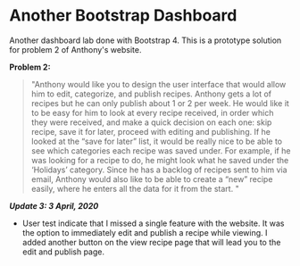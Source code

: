 # Another Bootstrap Dashboard
Another dashboard lab done with Bootstrap 4. This is a prototype solution for problem 2 of Anthony's website.

**Problem 2:**
>"Anthony would like you to design the user interface that would allow him to edit, categorize, and publish recipes. Anthony gets a lot of recipes but he can only publish about 1 or 2 per week. He would like it to be easy for him to look at every recipe received, in order which they were received, and make a quick decision on each one: skip recipe, save it for later, proceed with editing and publishing.
If he looked at the “save for later” list, it would be really nice to be able to see which
categories each recipe was saved under. For example, if he was looking for a recipe to
do, he might look what he saved under the ‘Holidays’ category. Since he has a backlog of recipes sent to him via email, Anthony would also like to be able to create a “new” recipe easily, where he enters all the data for it from the start. "

**_Update 3: 3 April, 2020_**

- User test indicate that I missed a single feature with the website. It was the option to immediately edit and publish a recipe while viewing. I added another button on the view recipe page that will lead you to the edit and publish page.
